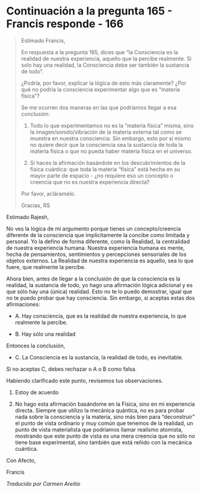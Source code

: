 # Continuación a la pregunta 165 - Francis responde - 166

>Estimado Francis,
>
>En respuesta a la pregunta 165, dices que “la Consciencia es la realidad de nuestra experiencia, aquello que la percibe realmente. Si solo hay una realidad, la Consciencia debe ser también la sustancia de todo”.
>
>¿Podría, por favor, explicar la lógica de esto más claramente? ¿Por qué no podría la consciencia experimentar algo que es “materia física”?
>
>Se me ocurren dos maneras en las que podríamos llegar a esa conclusión:
>
>1. Todo lo que experimentamos no es la “materia física” misma, sino la imagen/sonido/vibración de la materia externa tal como se muestra en nuestra consciencia. Sin embargo, esto por sí mismo no quiere decir que la consciencia sea la sustancia de toda la materia física o que no pueda haber materia física en el universo.
>
>2. Si haces la afirmación basándote en los descubrimientos de la física cuántica: que toda la materia “física” está hecha en su mayor parte de espacio - ¿no requiere eso un concepto o creencia que no es nuestra experiencia directa?
>
>Por favor, acláramelo.
>
>Gracias, RS

Estimado Rajesh,

No ves la lógica de mi argumento porque tienes un concepto/creencia diferente de la consciencia que implícitamente la concibe como limitada y personal. Yo la defino de forma diferente, como la Realidad, la centralidad de nuestra experiencia humana. Nuestra experiencia humana es mente, hecha de pensamientos, sentimientos y percepciones sensoriales de los objetos externos. La Realidad de nuestra experiencia es aquello, sea lo que fuere, que realmente la percibe.

Ahora bien, antes de llegar a la conclusión de que la consciencia es la realidad, la sustancia de todo, yo hago una afirmación lógica adicional y es que sólo hay una (única) realidad. Esto no te lo puedo demostrar, igual que no te puedo probar que hay consciencia. Sin embargo, si aceptas estas dos afirmaciones:

* A. Hay consciencia, que es la realidad de nuestra experiencia, lo que realmente la percibe.

* B. Hay sólo una realidad

Entonces la conclusión,

* C. La Consciencia es la sustancia, la realidad de todo, es inevitable.

Si no aceptas C, debes rechazar o A o B como falsa.

Habiendo clarificado este punto, revisemos tus observaciones.

1. Estoy de acuerdo

2. No hago esta afirmación basándome en la Física, sino en mi experiencia directa. Siempre que utilizo la mecánica quántica, no es para probar nada sobre la consciencia y la materia, sino más bien para “deconstruir” el punto de vista ordinario y muy común que tenemos de la realidad, un punto de vista materialista que podríamos llamar realismo atomista, mostrando que este punto de vista es una mera creencia que no sólo no tiene base experimental, sino también que está reñido con la mecánica cuántica.

Con Afecto,

Francis

_Traducido por Carmen Areitio_